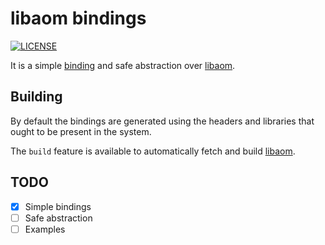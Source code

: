 # libaom bindings

[![LICENSE](https://img.shields.io/badge/license-MIT-blue.svg)](LICENSE)

It is a simple [binding][1] and safe abstraction over [libaom][2].

## Building

By default the bindings are generated using the headers and libraries that ought to be present in the system.

The `build` feature is available to automatically fetch and build [libaom][2].

## TODO
- [x] Simple bindings
- [ ] Safe abstraction
- [ ] Examples

[1]: https://github.com/servo/rust-bindgen
[2]: https://aomedia.googlesource.com/aom
